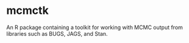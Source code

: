 # mcmctk
An R package containing a toolkit for working with MCMC output from libraries such as BUGS, JAGS, and Stan.

